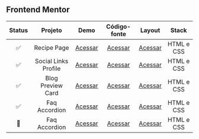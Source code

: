 ## Frontend Mentor


| Status | Projeto | Demo | Código-fonte | Layout | Stack |
| :---: | :---:   | :---:  | :---:  | :---: | :---:     |
| ✅ | Recipe Page | [Acessar](https://mateusskv9.github.io/frontend-mentor/1-recipe-page/) | [Acessar](./1-recipe-page/) | [Acessar](https://www.frontendmentor.io/challenges/recipe-page-KiTsR8QQKm) | HTML e CSS |
| ✅ | Social Links Profile | [Acessar](https://mateusskv9.github.io/frontend-mentor/2-social-links-profile/) | [Acessar](./2-social-links-profile) | [Acessar](https://www.frontendmentor.io/challenges/social-links-profile-UG32l9m6dQ) | HTML e CSS |
| ✅ | Blog Preview Card | [Acessar](https://mateusskv9.github.io/frontend-mentor/3-blog-preview-card/) | [Acessar](./3-blog-preview-card) | [Acessar](https://www.frontendmentor.io/challenges/social-links-profile-UG32l9m6dQ) | HTML e CSS |
| ✅ | Faq Accordion | [Acessar](https://mateusskv9.github.io/frontend-mentor/4-faq-accordion/) | [Acessar](./4-faq-accordion) | [Acessar](https://www.frontendmentor.io/challenges/faq-accordion-UG32l9m6dQ) | HTML e CSS |
| 🔄️ | Faq Accordion | [Acessar](https://mateusskv9.github.io/frontend-mentor/5-results-summary-component/) | [Acessar](./5-results-summary-component) | [Acessar](https://www.frontendmentor.io/challenges/results-summary-component-UG32l9m6dQ) | HTML e CSS |